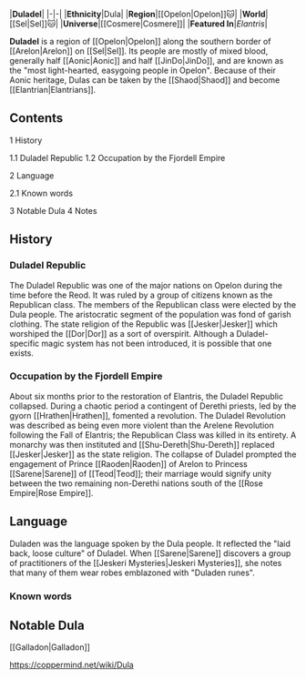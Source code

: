 |**Duladel**|
|-|-|
|**Ethnicity**|Dula|
|**Region**|[[Opelon\|Opelon]]🐱︎|
|**World**|[[Sel\|Sel]]🐱︎|
|**Universe**|[[Cosmere\|Cosmere]]|
|**Featured In**|*Elantris*|

**Duladel** is a region of [[Opelon\|Opelon]] along the southern border of [[Arelon\|Arelon]] on [[Sel\|Sel]]. Its people are mostly of mixed blood, generally half [[Aonic\|Aonic]] and half [[JinDo\|JinDo]], and are known as the "most light-hearted, easygoing people in Opelon". Because of their Aonic heritage, Dulas can be taken by the [[Shaod\|Shaod]] and become [[Elantrian\|Elantrians]].

## Contents

1 History

1.1 Duladel Republic
1.2 Occupation by the Fjordell Empire


2 Language

2.1 Known words


3 Notable Dula
4 Notes


## History
### Duladel Republic
The Duladel Republic was one of the major nations on Opelon during the time before the Reod. It was ruled by a group of citizens known as the Republican class. The members of the Republican class were elected by the Dula people. The aristocratic segment of the population was fond of garish clothing. The state religion of the Republic was [[Jesker\|Jesker]] which worshiped the [[Dor\|Dor]] as a sort of overspirit. Although a Duladel-specific magic system has not been introduced, it is possible that one exists.

### Occupation by the Fjordell Empire
About six months prior to the restoration of Elantris, the Duladel Republic collapsed. During a chaotic period a contingent of Derethi priests, led by the gyorn [[Hrathen\|Hrathen]], fomented a revolution. The Duladel Revolution was described as being even more violent than the Arelene Revolution following the Fall of Elantris; the Republican Class was killed in its entirety. A monarchy was then instituted and [[Shu-Dereth\|Shu-Dereth]] replaced [[Jesker\|Jesker]] as the state religion. The collapse of Duladel prompted the engagement of Prince [[Raoden\|Raoden]] of Arelon to Princess [[Sarene\|Sarene]] of [[Teod\|Teod]]; their marriage would signify unity between the two remaining non-Derethi nations south of the [[Rose Empire\|Rose Empire]].

## Language
Duladen was the language spoken by the Dula people. It reflected the "laid back, loose culture" of Duladel.
When [[Sarene\|Sarene]] discovers a group of practitioners of the [[Jeskeri Mysteries\|Jeskeri Mysteries]], she notes that many of them wear robes emblazoned with "Duladen runes".

### Known words

## Notable Dula
[[Galladon\|Galladon]]


https://coppermind.net/wiki/Dula